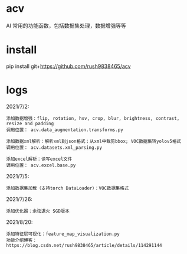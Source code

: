 # acv
AI 常用的功能函数，包括数据集处理，数据增强等等

# install
pip install git+https://github.com/rush9838465/acv

# logs
2021/7/2: 

    添加数据增强：flip, rotation, hsv, crop, blur, brightness, contrast, resize and padding
    调用位置： acv.data_augmentation.transforms.py

    添加数据xml解析：解析xml到json格式；从xml中裁剪bbox; VOC数据集转yolov5格式
    调用位置： acv.datasets.xml_parsing.py

    添加excel解析：读写excel文件
    调用位置： acv.excel.base.py

2021/7/5:
    
    添加数据集加载（支持torch DataLoader）：VOC数据集格式

2021/7/26:
    
    添加优化器：余弦退火 SGD版本

2021/8/20:
    
    添加特征层可视化：feature_map_visualization.py
    功能介绍博客：
    https://blog.csdn.net/rush9838465/article/details/114291144

